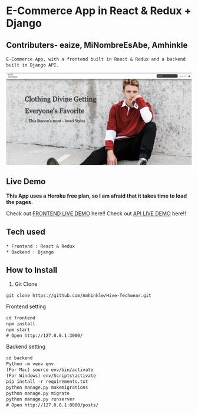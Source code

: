 # E-Commerce App in React & Redux + Django
## Contributers- eaize, MiNombreEsAbe, Amhinkle
```
E-Commerce App, with a frontend built in React & Redux and a backend built in Django API.
```

![Capture](https://raw.githubusercontent.com/Amhinkle/Hive-Techwear/main/HIVE.PNG)


## Live Demo

**This App uses a Heroku free plan, so I am afraid that it takes time to load the pages.**

Check out [FRONTEND LIVE DEMO](https://hivetechwearfrontend.herokuapp.com/) here!!
Check out [API LIVE DEMO]() here!!
## Tech used

```
* Frontend : React & Redux
* Backend : Django
```

## How to Install

1. Git Clone

```
git clone https://github.com/Amhinkle/Hive-Techwear.git
```

Frontend setting


```
cd frontend
npm install
npm start
# Open http://127.0.0.1:3000/
```

Backend setting

```
cd backend
Python -m venv env
(For Mac) source env/bin/activate
(For Windows) env/Scripts\activate
pip install -r requirements.txt
python manage.py makemigrations
python manage.py migrate
python manage.py runserver
# Open http://127.0.0.1:8000/posts/
```
